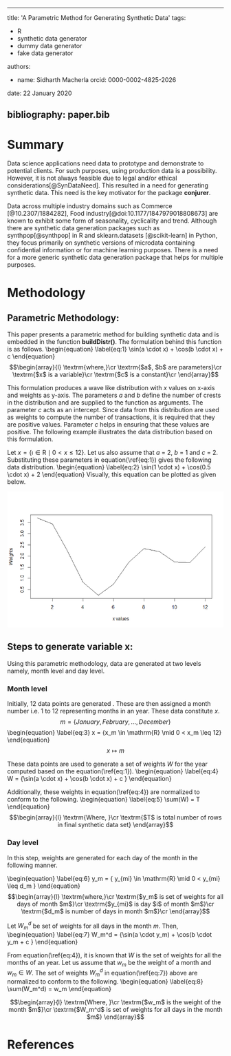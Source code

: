 
---
title: 'A Parametric Method for Generating Synthetic Data'
tags:
  - R
  - synthetic data generator
  - dummy data generator
  - fake data generator

authors:
  - name: Sidharth Macherla
    orcid: 0000-0002-4825-2026

date: 22 January 2020

bibliography: paper.bib
---

# Summary
Data science applications need data to prototype and demonstrate to potential clients. For such purposes, using production data is a possibility. However, it is not always feasible due to legal and/or ethical considerations[@SynDataNeed]. This resulted in a need for generating synthetic data. This need is the key motivator for the package **conjurer**.

Data across multiple industry domains such as Commerce [@10.2307/1884282],  Food industry[@doi:10.1177/1847979018808673] are known to exhibit some form of seasonality, cyclicality and trend. Although there are synthetic data generation packages such as synthpop[@synthpop] in R and sklearn.datasets [@scikit-learn] in Python, they focus primarily on synthetic versions of microdata containing confidential information or for machine learning purposes. There is a need for a more generic synthetic data generation package that helps for multiple purposes.

# Methodology
##  Parametric Methodology:
This paper presents a parametric method for building synthetic data and is embedded in the function **buildDistr()**.  The formulation behind this function is as follows.
\begin{equation}
\label{eq:1}
\sin(a \cdot x) + \cos(b \cdot x) + c
\end{equation} 
$$\begin{array}{l}
\textrm{where,}\cr
\textrm{$a$, $b$ are parameters}\cr
\textrm{$x$ is a variable}\cr
\textrm{$c$ is a constant}\cr
\end{array}$$

This formulation produces a wave like distribution with $x$ values on x-axis and weights as y-axis. The parameters $a$ and $b$ define the number of crests in the distribution and are supplied to the function as arguments. The parameter $c$ acts as an intercept. Since data from this distribution are used as weights to compute the number of transactions, it is required that they are positive values. Parameter $c$ helps in ensuring that these values are positive. The following example illustrates the data distribution based on this formulation.

Let $x = \{\imath \in \mathrm{R} \mid 0< x \leq12\}$. Let us also assume that $a$ = 2, $b$ = 1 and $c$ = 2. Substituting these parameters in equation(\ref{eq:1}) gives the following data distribution.
\begin{equation}
\label{eq:2}
\sin(1 \cdot x) + \cos(0.5 \cdot x) + 2
\end{equation}
Visually, this equation can be plotted as given below.

![Figure 1.](fig1.png)

##  Steps to generate variable x:
Using this parametric methodology, data are generated at two levels namely, month level and day level.

### Month level
Initially, 12 data points are generated . These are then assigned a month number i.e. 1 to 12 representing months in an year. These data constitute $x$.
    $$ m = \{ January, February, ..., December\}$$
\begin{equation}
\label{eq:3}
x = \{x_m \in \mathrm{R} \mid 0 < x_m \leq 12\}
\end{equation}
    $$x \mapsto m$$

These data points are used to generate a set of weights $W$ for the year computed based on the equation(\ref{eq:1}).
\begin{equation}
\label{eq:4}
W = \{\sin(a \cdot x) + \cos(b \cdot x) + c \}
\end{equation}

Additionally, these weights in equation(\ref{eq:4}) are normalized to conform to the following.
\begin{equation}
\label{eq:5}
\sum(W) = T
\end{equation}
$$\begin{array}{l}
\textrm{Where, }\cr
\textrm{$T$ is total number of rows in final synthetic data set}
\end{array}$$

### Day level
In this step, weights are generated for each day of the month in the following manner.

\begin{equation}
\label{eq:6}
y_m = \{ y_{mi} \in \mathrm{R} \mid 0 < y_{mi} \leq d_m \}
\end{equation}
$$\begin{array}{l}
\textrm{where,}\cr
\textrm{$y_m$ is set of weights for all days of month $m$}\cr
\textrm{$y_{mi}$ is day $i$ of month $m$}\cr
\textrm{$d_m$ is number of days in month $m$}\cr
\end{array}$$

Let $W_m^d$ be set of weights for all days in the month $m$. Then,
\begin{equation}
\label{eq:7}
W_m^d = \{\sin(a \cdot y_m) + \cos(b \cdot y_m + c \}
\end{equation}

From equation(\ref{eq:4}), it is known that $W$ is the set of weights for all the months of an year. Let us assume that $w_m$ be the weight of a month and $w_m \in W$. The set of weights $W_m^d$ in equation(\ref{eq:7}) above are normalized to conform to the following.
\begin{equation}
\label{eq:8}
\sum(W_m^d) = w_m
\end{equation}

$$\begin{array}{l}
\textrm{Where, }\cr
\textrm{$w_m$ is the weight of the month $m$}\cr
\textrm{$W_m^d$ is set of weights for all days in the month $m$}
\end{array}$$

# References